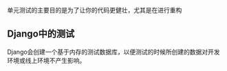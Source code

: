 单元测试的主要目的是为了让你的代码更健壮，尤其是在进行重构



## Django中的测试

Django会创建一个基于内存的测试数据库，以便测试的时候所创建的数据对开发环境或线上环境不产生影响。

